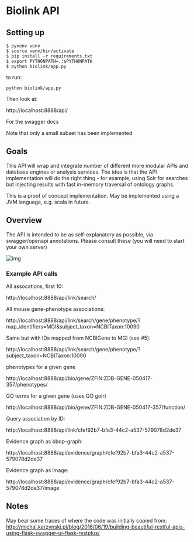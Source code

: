 # Biolink API

## Setting up

```
$ pyvenv venv
$ source venv/bin/activate
$ pip install -r requirements.txt
$ export PYTHONPATH=.:$PYTHONPATH
$ python biolink/app.py
```

to run:

```
python biolink/app.py
```

Then look at:

http://localhost:8888/api/

For the swagger docs

Note that only a small subset has been implemented

## Goals

This API will wrap and integrate number of different more modular APIs
and database engines or analysis services. The idea is that the API
implementation will do the right thing - for example, using Solr for
searches but injecting results with fast in-memory traversal of
ontology graphs.

This is a proof of concept implementation. May be implemented using a JVM language, e.g. scala in future.

## Overview

The API is intended to be as self-explanatory as possible, via
swagger/openapi annotations. Please consult these (you will need to
start your own server)

![img](docs/biolink-integrator-arch.png)

### Example API calls

All assocations, first 10:

http://localhost:8888/api/link/search/

All mouse gene-phenotype associations:

http://localhost:8888/api/link/search/gene/phenotype/?map_identifiers=MGI&subject_taxon=NCBITaxon:10090

Same but with IDs mapped from NCBIGene to MGI (see #5):

http://localhost:8888/api/link/search/gene/phenotype/?subject_taxon=NCBITaxon:10090

phenotypes for a given gene

http://localhost:8888/api/bio/gene/ZFIN:ZDB-GENE-050417-357/phenotypes/

GO terms for a given gene (uses GO golr)

http://localhost:8888/api/bio/gene/ZFIN:ZDB-GENE-050417-357/function/

Query association by ID:

http://localhost:8888/api/link/cfef92b7-bfa3-44c2-a537-579078d2de37

Evidence graph as bbop-graph:

http://localhost:8888/api/evidence/graph/cfef92b7-bfa3-44c2-a537-579078d2de37

Evidence graph as image:

http://localhost:8888/api/evidence/graph/cfef92b7-bfa3-44c2-a537-579078d2de37/image

## Notes

May bear some traces of where the code was initially copied from:
http://michal.karzynski.pl/blog/2016/06/19/building-beautiful-restful-apis-using-flask-swagger-ui-flask-restplus/
